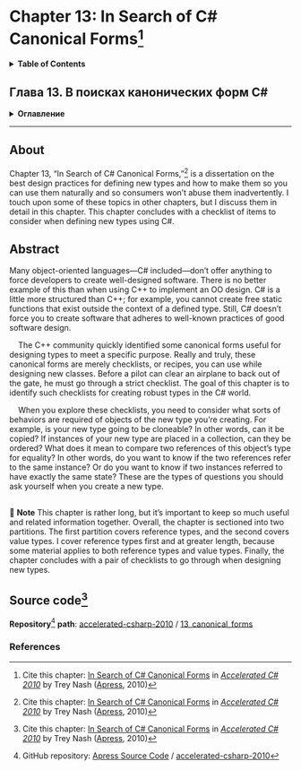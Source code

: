 # Chapter 13: In Search of C# Canonical Forms[^1]
<details>
  <summary><b>Table of Contents</b></summary>

- Reference Type Canonical Forms
  * Default to sealed Classes
  * Use the Non-Virtual Interface (NVI) Pattern
  * Is the _Object_ Cloneable?
  * Is the _Object_ Disposable?
  * Does the Object Need a Finalizer?
  * What Does Equality Mean for This _Object_?
    * Reference Types and Identity Equality
    * Value Equality
    * Overriding _Object.Equals_ for Reference Types
  * If You Override _Equals_, Override _GetHashCode_ Too
  * Does the _Object_ Support Ordering?
  * Is the _Object_ Formattable?
  * Is the _Object_ Convertible?
  * Prefer Type Safety at All Times
  * Using Immutable Reference Types
- Value Type Canonical Forms
  * Override _Equals_ for Better Performance
  * Do Values of This Type Support Any Interfaces?
  * Implement Type-Safe Forms of Interface Members and Derived Methods
- Summary
  * Checklist for Reference Types
  * Checklist for Value Types
</details>

## Глава 13. В поисках канонических форм C#
<details>
  <summary><b>Оглавление</b></summary>

- Канонические формы ссылочных типов
  * Классы должны помечаться как _sealed_ по умолчанию
  * Использование шаблона NVI
  * Является ли _Object_ клонируемым?
  * Является ли _Object_ одноразовым?
  * Нужен ли финализатор для _Object_?
  * Что означает эквивалентность для данного _Object_?
  * Ссылочные типы и эквивалентность идентичности
  * Эквивалентность значений
  * Переопределение _Object.Equals_ для ссылочных типов
  * Если переопределён метод _Equals_, то необходимо переопределить и _GetHashCode_
  * Поддерживает ли объект упорядочивание?
  * Является ли _Object_ форматируемым?
  * Является ли _Object_ преобразуемым?
  * Всегда отдавайте предпочтение безопастности типов
  * Использование неизменяемых ссылочных типов
- Канонические формы типов значений
  * Переопределение _Equals_ для повышения производительности
  * Поддерживают ли значения этого типа какие-то интерфейсы?
  * Реализация безопастных к типам версий для членов интерфейса и унаследованных методов
- Резюме
  * Список вопросов для ссылочных типов
  * Список вопросов для типов значений
</details>

---
## About
Chapter 13, “In Search of C# Canonical Forms,”[^1] is a dissertation on the best design practices for
defining new types and how to make them so you can use them naturally and so consumers won’t abuse
them inadvertently. I touch upon some of these topics in other chapters, but I discuss them in detail in
this chapter. This chapter concludes with a checklist of items to consider when defining new types using C#.

## Abstract
Many object-oriented languages—C# included—don’t offer anything to force developers to create well-designed 
software. There is no better example of this than when using C++ to implement an OO design.
C# is a little more structured than C++; for example, you cannot create free static functions that exist
outside the context of a defined type. Still, C# doesn’t force you to create software that adheres to well-known 
practices of good software design. 

&nbsp;&nbsp;&nbsp; The C++ community quickly identified some canonical forms useful for designing types to meet a
specific purpose. Really and truly, these canonical forms are merely checklists, or recipes, you can use
while designing new classes. Before a pilot can clear an airplane to back out of the gate, he must go
through a strict checklist. The goal of this chapter is to identify such checklists for creating robust types
in the C# world.

&nbsp;&nbsp;&nbsp; When you explore these checklists, you need to consider what sorts of behaviors are required of
objects of the new type you’re creating. For example, is your new type going to be cloneable? In other
words, can it be copied? If instances of your new type are placed in a collection, can they be ordered?
What does it mean to compare two references of this object’s type for equality? In other words, do you
want to know if the two references refer to the same instance? Or do you want to know if two instances
referred to have exactly the same state? These are the types of questions you should ask yourself when
you create a new type.

##
:notebook: **Note** This chapter is rather long, but it’s important to keep so much useful and related information together.
Overall, the chapter is sectioned into two partitions. The first partition covers reference types, and the second
covers value types. I cover reference types first and at greater length, because some material applies to both
reference types and value types. Finally, the chapter concludes with a pair of checklists to go through when
designing new types.
##

## Source code[^1]
**Repository**[^2] **path**: [accelerated-csharp-2010](https://github.com/Apress/accelerated-csharp-2010)
/ [13_canonical_forms](https://github.com/Apress/accelerated-csharp-2010/tree/master/13_canonical_forms)

### References
[^1]: Cite this chapter: [In Search of C# Canonical Forms](https://link.springer.com/chapter/10.1007/978-1-4302-2538-6_13) in 
[_Accelerated C# 2010_](https://link.springer.com/book/10.1007/978-1-4302-2538-6) by Trey Nash ([Apress](https://www.apress.com/), 2010)
[^2]: GitHub repository: [Apress Source Code](https://github.com/Apress) / [accelerated-csharp-2010](https://github.com/Apress/accelerated-csharp-2010)
